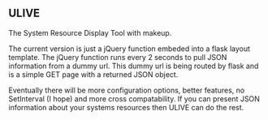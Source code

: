 ## ULIVE ##

The System Resource Display Tool with makeup.

The current version is just a jQuery function embeded into a flask layout template. The jQuery function runs every 2 seconds to pull JSON information from a dummy url. This dummy url is being routed by flask and is a simple GET page with a returned JSON object.

Eventually there will be more configuration options, better features, no SetInterval (I hope) and more cross compatability. If you can present JSON information about your systems resources then ULIVE can do the rest. 
